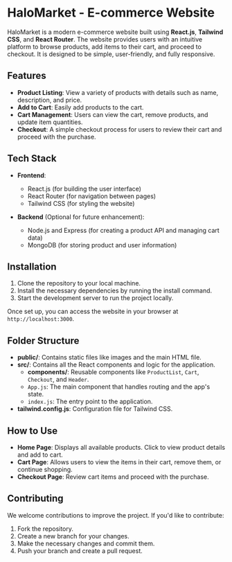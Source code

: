 

# HaloMarket - E-commerce Website

HaloMarket is a modern e-commerce website built using **React.js**, **Tailwind CSS**, and **React Router**. The website provides users with an intuitive platform to browse products, add items to their cart, and proceed to checkout. It is designed to be simple, user-friendly, and fully responsive.

## Features

- **Product Listing**: View a variety of products with details such as name, description, and price.
- **Add to Cart**: Easily add products to the cart.
- **Cart Management**: Users can view the cart, remove products, and update item quantities.
- **Checkout**: A simple checkout process for users to review their cart and proceed with the purchase.

## Tech Stack

- **Frontend**: 
  - React.js (for building the user interface)
  - React Router (for navigation between pages)
  - Tailwind CSS (for styling the website)
  
- **Backend** (Optional for future enhancement):
  - Node.js and Express (for creating a product API and managing cart data)
  - MongoDB (for storing product and user information)

## Installation

1. Clone the repository to your local machine.
2. Install the necessary dependencies by running the install command.
3. Start the development server to run the project locally.

Once set up, you can access the website in your browser at `http://localhost:3000`.

## Folder Structure

- **public/**: Contains static files like images and the main HTML file.
- **src/**: Contains all the React components and logic for the application.
  - **components/**: Reusable components like `ProductList`, `Cart`, `Checkout`, and `Header`.
  - `App.js`: The main component that handles routing and the app's state.
  - `index.js`: The entry point to the application.
- **tailwind.config.js**: Configuration file for Tailwind CSS.

## How to Use

- **Home Page**: Displays all available products. Click to view product details and add to cart.
- **Cart Page**: Allows users to view the items in their cart, remove them, or continue shopping.
- **Checkout Page**: Review cart items and proceed with the purchase.

## Contributing

We welcome contributions to improve the project. If you'd like to contribute:

1. Fork the repository.
2. Create a new branch for your changes.
3. Make the necessary changes and commit them.
4. Push your branch and create a pull request.


